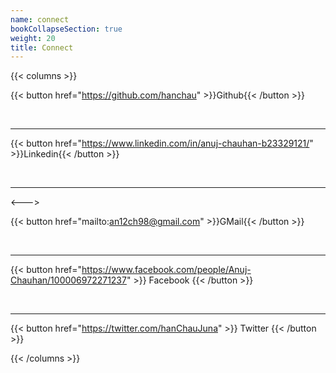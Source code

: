 ```yaml
---
name: connect
bookCollapseSection: true
weight: 20
title: Connect
---
```


{{< columns >}}

{{< button href="https://github.com/hanchau" >}}Github{{< /button >}}

<br>

---

{{< button href="https://www.linkedin.com/in/anuj-chauhan-b23329121/" >}}Linkedin{{< /button >}}


<br>

---

<--->

{{< button href="mailto:an12ch98@gmail.com" >}}GMail{{< /button >}}

<br>

---

{{< button href="https://www.facebook.com/people/Anuj-Chauhan/100006972271237" >}} Facebook {{< /button >}}

<br>

---

{{< button href="https://twitter.com/hanChauJuna" >}} Twitter {{< /button >}}

{{< /columns >}}
